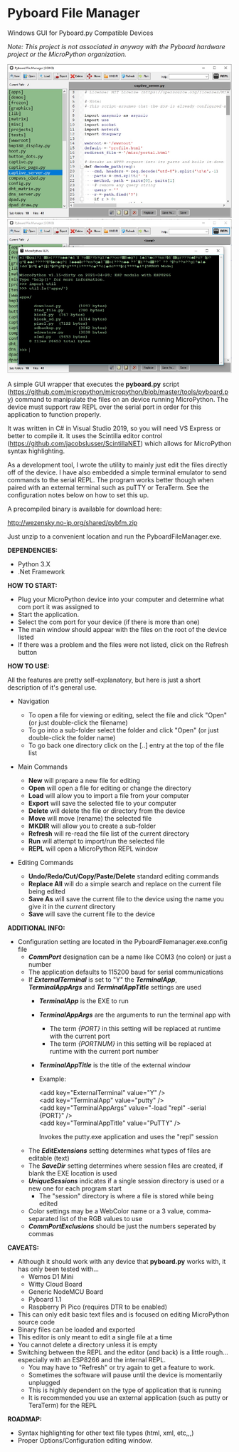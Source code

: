 # Pyboard File Manager
Windows GUI for Pyboard.py Compatible Devices

<i>Note: This project is not associated in anyway with the Pyboard hardware project or the MicroPython organization.</i>

<p align="center">
  <img src="https://github.com/joewez/PyboardFileManager/blob/main/pybfm.jpg" alt="Screenshot"/>
  <img src="https://github.com/joewez/PyboardFileManager/blob/main/pybfm-repl.jpg" alt="REPL Screenshot"/>
</p>

A simple GUI wrapper that executes the <b>pyboard.py</b> script (https://github.com/micropython/micropython/blob/master/tools/pyboard.py) command to manipulate the files on an device running MicroPython.  The device must support raw REPL over the serial port in order for this application to function properly.

It was written in C# in Visual Studio 2019, so you will need VS Express or better to compile it.  It uses the Scintilla editor control (https://github.com/jacobslusser/ScintillaNET) which allows for MicroPython syntax highlighting.

As a development tool, I wrote the utility to mainly just edit the files directly off of the device.  I have also embedded a simple terminal emulator to send commands to the serial REPL.  The program works better though when paired with an external terminal such as puTTY or TeraTerm.  See the configuration notes below on how to set this up.

A precompiled binary is available for download here:

  http://wezensky.no-ip.org/shared/pybfm.zip
  
Just unzip to a convenient location and run the PyboardFileManager.exe. 

<b>DEPENDENCIES:</b> 

- Python 3.X
- .Net Framework 

<b>HOW TO START:</b>

- Plug your MicroPython device into your computer and determine what com port it was assigned to
- Start the application.
- Select the com port for your device (if there is more than one)
- The main window should appear with the files on the root of the device listed
- If there was a problem and the files were not listed, click on the Refresh button
  
<b>HOW TO USE:</b>

All the features are pretty self-explanatory, but here is just a short description of it's general use.

- Navigation
  - To open a file for viewing or editing, select the file and click "Open" (or just double-click the filename)
  - To go into a sub-folder select the folder and click "Open" (or just double-click the folder name)
  - To go back one directory click on the [..] entry at the top of the file list
    
- Main Commands
  - <b>New</b> will prepare a new file for editing
  - <b>Open</b> will open a file for editing or change the directory
  - <b>Load</b> will allow you to import a file from your computer
  - <b>Export</b> will save the selected file to your computer
  - <b>Delete</b> will delete the file or directory from the device
  - <b>Move</b> will move (rename) the selected file
  - <b>MKDIR</b> will allow you to create a sub-folder
  - <b>Refresh</b> will re-read the file list of the current directory
  - <b>Run</b> will attempt to import/run the selected file
  - <b>REPL</b> will open a MicroPython REPL window
  
- Editing Commands
  - <b>Undo/Redo/Cut/Copy/Paste/Delete</b> standard editing commands
  - <b>Replace All</b> will do a simple search and replace on the current file being edited
  - <b>Save As</b> will save the current file to the device using the name you give it in the <i>current</i> directory
  - <b>Save</b> will save the current file to the device

<b>ADDITIONAL INFO:</b>

- Configuration setting are located in the PyboardFilemanager.exe.config file
  - <b><i>CommPort</i></b> designation can be a name like COM3 (no colon) or just a number
  - The application defaults to 115200 baud for serial communications
  - If <b><i>ExternalTerminal</i></b> is set to "Y" the <b><i>TerminalApp</i></b>, <b><i>TerminalAppArgs</i></b> and 
    <b><i>TerminalAppTitle</i></b> settings are used
    - <b><i>TerminalApp</i></b> is the EXE to run
    - <b><i>TerminalAppArgs</i></b> are the arguments to run the terminal app with
      - The term <i>{PORT}</i> in this setting will be replaced at runtime with the current port
      - The term <i>{PORTNUM}</i> in this setting will be replaced at runtime with the current port number
    - <b><i>TerminalAppTitle</i></b> is the title of the external window
    - Example:

        <p>	
        &lt;add key="ExternalTerminal" value="Y" /&gt;<br />
        &lt;add key="TerminalApp" value="putty" /&gt;<br />
        &lt;add key="TerminalAppArgs" value="-load &quot;repl&quot; -serial {PORT}" /&gt;<br />
        &lt;add key="TerminalAppTitle" value="PuTTY" /&gt;<br />	
        </p>
        
        Invokes the putty.exe application and uses the "repl" session
  - The <b><i>EditExtensions</i></b> setting determines what types of files are editable (text)
  - The <b><i>SaveDir</i></b> setting determines where session files are created, if blank the EXE location is used
  - <b><i>UniqueSessions</i></b> indicates if a single session directory is used or a new one for each program start
    - The "session" directory is where a file is stored while being edited
  - Color settings may be a WebColor name or a 3 value, comma-separated list of the RGB values to use
  - <b><i>CommPortExclusions</i></b> should be just the numbers seperated by commas

<b>CAVEATS:</b>

- Although it should work with any device that <b>pyboard.py</b> works with, it has only been tested with...
    - Wemos D1 Mini
    - Witty Cloud Board 
    - Generic NodeMCU Board
    - Pyboard 1.1
    - Raspberry Pi Pico (requires DTR to be enabled)
- This can only edit basic text files and is focused on editing MicroPython source code
- Binary files can be loaded and exported
- This editor is only meant to edit a single file at a time
- You cannot delete a directory unless it is empty
- Switching between the REPL and the editor (and back) is a little rough... especially with an ESP8266 and the internal REPL.  
    - You may have to "Refresh" or try again to get a feature to work.
    - Sometimes the software will pause until the device is momentarily unplugged
    - This is highly dependent on the type of application that is running
	- It is recommended you use an external application (such as putty or TeraTerm) for the REPL

<b>ROADMAP:</b>

- Syntax highlighting for other text file types (html, xml, etc,,,)
- Proper Options/Configuration editing window.
